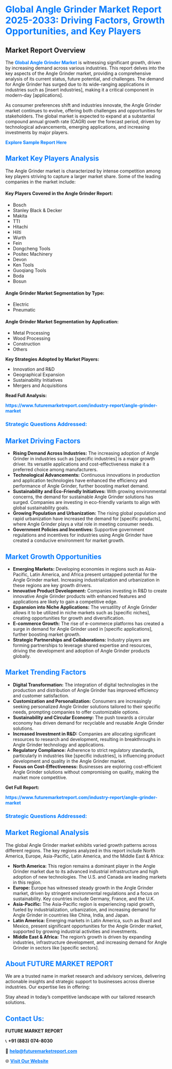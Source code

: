 <h1 style="color: #007BFF;">Global Angle Grinder Market Report 2025-2033: Driving Factors, Growth Opportunities, and Key Players</h1>

<section id="overview">
<h2>Market Report Overview</h2>
<p>The <a href="https://www.futuremarketreport.com/industry-report/angle-grinder-market" style="color: #007BFF; text-decoration: none;"><strong>Global Angle Grinder Market</strong></a> is witnessing significant growth, driven by increasing demand across various industries. This report delves into the key aspects of the Angle Grinder market, providing a comprehensive analysis of its current status, future potential, and challenges. The demand for Angle Grinder has surged due to its wide-ranging applications in industries such as [insert industries], making it a critical component in modern-day [applications].</p>
<p>As consumer preferences shift and industries innovate, the Angle Grinder market continues to evolve, offering both challenges and opportunities for stakeholders. The global market is expected to expand at a substantial compound annual growth rate (CAGR) over the forecast period, driven by technological advancements, emerging applications, and increasing investments by major players.</p>
</section>

<section id="overview">
<p><a href="https://www.futuremarketreport.com/request-sample/reportId=102313" style="color: #007BFF; text-decoration: none;"><strong>Explore Sample Report Here</strong></a></p>
</section>

<section id="key-players">
<h2 style="color: #007BFF;">Market Key Players Analysis</h2>
<p>The Angle Grinder market is characterized by intense competition among key players striving to capture a larger market share. Some of the leading companies in the market include:</p>
<h4>Key Players Covered in the Angle Grinder Report:</h4>
<ul><li>Bosch</li><li>Stanley Black &amp; Decker</li><li>Makita</li><li>TTI</li><li>Hitachi</li><li>Hilti</li><li>Wurth</li><li>Fein</li><li>Dongcheng Tools</li><li>Positec Machinery</li><li>Devon</li><li>Ken Tools</li><li>Guoqiang Tools</li><li>Boda</li><li>Bosun</li></ul>
<h4>Angle Grinder Market Segmentation by Type:</h4>
<ul><li>Electric</li><li>Pneumatic</li></ul>

<h4>Angle Grinder Market Segmentation by Application:</h4>
<ul><li>Metal Processing</li><li>Wood Processing</li><li>Construction</li><li>Others</li></ul>
<p><strong>Key Strategies Adopted by Market Players:</strong></p>
<ul>
<li>Innovation and R&D</li>
<li>Geographical Expansion</li>
<li>Sustainability Initiatives</li>
<li>Mergers and Acquisitions</li>
</ul>
</section>

<section>
<p><strong>Read Full Analysis: </strong></p><a href="https://www.futuremarketreport.com/industry-report/angle-grinder-market" style="color: #007BFF; text-decoration: none;"><strong>https://www.futuremarketreport.com/industry-report/angle-grinder-market</strong></a>
<h3 style="color: #007BFF;">Strategic Questions Addressed:</h3>
</section>

<section id="driving-factors">
<h2 style="color: #007BFF;">Market Driving Factors</h2>
<ul>
<li><strong>Rising Demand Across Industries:</strong> The increasing adoption of Angle Grinder in industries such as [specific industries] is a major growth driver. Its versatile applications and cost-effectiveness make it a preferred choice among manufacturers.</li>
<li><strong>Technological Advancements:</strong> Continuous innovations in production and application technologies have enhanced the efficiency and performance of Angle Grinder, further boosting market demand.</li>
<li><strong>Sustainability and Eco-Friendly Initiatives:</strong> With growing environmental concerns, the demand for sustainable Angle Grinder solutions has surged. Companies are investing in eco-friendly variants to align with global sustainability goals.</li>
<li><strong>Growing Population and Urbanization:</strong> The rising global population and rapid urbanization have increased the demand for [specific products], where Angle Grinder plays a vital role in meeting consumer needs.</li>
<li><strong>Government Policies and Incentives:</strong> Supportive government regulations and incentives for industries using Angle Grinder have created a conducive environment for market growth.</li>
</ul>
</section>

<section id="growth-opportunities">
<h2 style="color: #007BFF;">Market Growth Opportunities</h2>
<ul>
<li><strong>Emerging Markets:</strong> Developing economies in regions such as Asia-Pacific, Latin America, and Africa present untapped potential for the Angle Grinder market. Increasing industrialization and urbanization in these regions are key growth drivers.</li>
<li><strong>Innovative Product Development:</strong> Companies investing in R&D to create innovative Angle Grinder products with enhanced features and applications are likely to gain a competitive edge.</li>
<li><strong>Expansion into Niche Applications:</strong> The versatility of Angle Grinder allows it to be utilized in niche markets such as [specific niches], creating opportunities for growth and diversification.</li>
<li><strong>E-commerce Growth:</strong> The rise of e-commerce platforms has created a surge in demand for Angle Grinder used in [specific applications], further boosting market growth.</li>
<li><strong>Strategic Partnerships and Collaborations:</strong> Industry players are forming partnerships to leverage shared expertise and resources, driving the development and adoption of Angle Grinder products globally.</li>
</ul>
</section>

<section id="trending-factors">
<h2 style="color: #007BFF;">Market Trending Factors</h2>
<ul>
<li><strong>Digital Transformation:</strong> The integration of digital technologies in the production and distribution of Angle Grinder has improved efficiency and customer satisfaction.</li>
<li><strong>Customization and Personalization:</strong> Consumers are increasingly seeking personalized Angle Grinder solutions tailored to their specific needs, prompting companies to offer customizable options.</li>
<li><strong>Sustainability and Circular Economy:</strong> The push towards a circular economy has driven demand for recyclable and reusable Angle Grinder solutions.</li>
<li><strong>Increased Investment in R&D:</strong> Companies are allocating significant resources to research and development, resulting in breakthroughs in Angle Grinder technology and applications.</li>
<li><strong>Regulatory Compliance:</strong> Adherence to strict regulatory standards, particularly in industries like [specific industries], is influencing product development and quality in the Angle Grinder market.</li>
<li><strong>Focus on Cost-Effectiveness:</strong> Businesses are exploring cost-efficient Angle Grinder solutions without compromising on quality, making the market more competitive.</li>
</ul>
</section>

<section>
<p><strong>Get Full Report: </strong></p><a href="https://www.futuremarketreport.com/industry-report/angle-grinder-market" style="color: #007BFF; text-decoration: none;"><strong>https://www.futuremarketreport.com/industry-report/angle-grinder-market</strong></a>
<h3 style="color: #007BFF;">Strategic Questions Addressed:</h3>
</section>


<section id="regional-analysis">
<h2 style="color: #007BFF;">Market Regional Analysis</h2>
<p>The global Angle Grinder market exhibits varied growth patterns across different regions. The key regions analyzed in this report include North America, Europe, Asia-Pacific, Latin America, and the Middle East & Africa:</p>
<ul>
<li><strong>North America:</strong> This region remains a dominant player in the Angle Grinder market due to its advanced industrial infrastructure and high adoption of new technologies. The U.S. and Canada are leading markets in this region.</li>
<li><strong>Europe:</strong> Europe has witnessed steady growth in the Angle Grinder market, driven by stringent environmental regulations and a focus on sustainability. Key countries include Germany, France, and the U.K.</li>
<li><strong>Asia-Pacific:</strong> The Asia-Pacific region is experiencing rapid growth, fueled by industrialization, urbanization, and increasing demand for Angle Grinder in countries like China, India, and Japan.</li>
<li><strong>Latin America:</strong> Emerging markets in Latin America, such as Brazil and Mexico, present significant opportunities for the Angle Grinder market, supported by growing industrial activities and investments.</li>
<li><strong>Middle East & Africa:</strong> The region’s growth is driven by expanding industries, infrastructure development, and increasing demand for Angle Grinder in sectors like [specific sectors].</li>
</ul>
</section>

<footer>
<h2 style="color: #007BFF;">About FUTURE MARKET REPORT</h2>
<p>We are a trusted name in market research and advisory services, delivering actionable insights and strategic support to businesses across diverse industries. Our expertise lies in offering:</p>

<p>Stay ahead in today’s competitive landscape with our tailored research solutions.</p>

<h2 style="color: #007BFF;">Contact Us:</h2>
<p><strong>FUTURE MARKET REPORT</strong></p>
<p>📞 <strong>+91 (883) 074-8030</strong></p>
<p>📧 <strong><a href="mailto:help@futuremarketreport.com" style="color: #007BFF;">help@futuremarketreport.com</a></strong></p>
<p>🌐 <strong><a href="https://www.futuremarketreport.com/" style="color: #007BFF;">Visit Our Website</a></strong></p>
</footer>